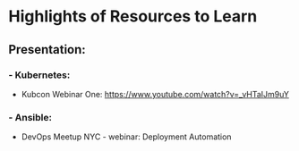 # Highlights of Resources to Learn

## Presentation:

### - Kubernetes: 
* Kubcon Webinar One: https://www.youtube.com/watch?v=_vHTaIJm9uY

### - Ansible:
* DevOps Meetup NYC - webinar: Deployment Automation   
